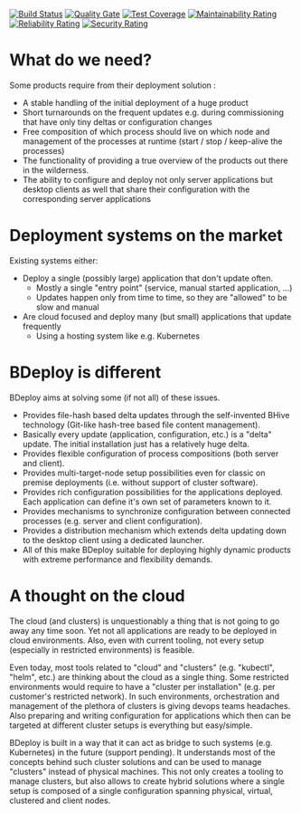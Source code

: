 [![Build Status](https://travis-ci.com/bdeployteam/bdeploy.svg?branch=master)](https://travis-ci.com/bdeployteam/bdeploy)
[![Quality Gate](https://sonarcloud.io/api/project_badges/measure?metric=alert_status&project=bdeployteam_bdeploy)](https://sonarcloud.io/dashboard?id=bdeployteam_bdeploy)
[![Test Coverage](https://sonarcloud.io/api/project_badges/measure?metric=coverage&project=bdeployteam_bdeploy)](https://sonarcloud.io/dashboard?id=bdeployteam_bdeploy)
[![Maintainability Rating](https://sonarcloud.io/api/project_badges/measure?metric=sqale_rating&project=bdeployteam_bdeploy)](https://sonarcloud.io/dashboard?id=bdeployteam_bdeploy)
[![Reliability Rating](https://sonarcloud.io/api/project_badges/measure?metric=reliability_rating&project=bdeployteam_bdeploy)](https://sonarcloud.io/dashboard?id=bdeployteam_bdeploy)
[![Security Rating](https://sonarcloud.io/api/project_badges/measure?metric=security_rating&project=bdeployteam_bdeploy)](https://sonarcloud.io/dashboard?id=bdeployteam_bdeploy)

# What do we need?

Some products require from their deployment solution :

* A stable handling of the initial deployment of a huge product 
* Short turnarounds on the frequent updates e.g. during commissioning that have only tiny deltas or configuration changes
* Free composition of which process should live on which node and management of the processes at runtime (start / stop / keep-alive the processes)
* The functionality of providing a true overview of the products out there in the wilderness.
* The ability to configure and deploy not only server applications but desktop clients as well that share their configuration with the corresponding server applications

# Deployment systems on the market

Existing systems either:

* Deploy a single (possibly large) application that don't update often.
  * Mostly a single "entry point" (service, manual started application, ...)
  * Updates happen only from time to time, so they are "allowed" to be slow and manual
* Are cloud focused and deploy many (but small) applications that update frequently
  * Using a hosting system like e.g. Kubernetes

# BDeploy is different

BDeploy aims at solving some (if not all) of these issues.

* Provides file-hash based delta updates through the self-invented BHive technology (Git-like hash-tree based file content management). 
* Basically every update (application, configuration, etc.) is a "delta" update. The initial installation just has a relatively huge delta.
* Provides flexible configuration of process compositions (both server and client).
* Provides multi-target-node setup possibilities even for classic on premise deployments (i.e. without support of cluster software).
* Provides rich configuration possibilities for the applications deployed. Each application can define it's own set of parameters known to it.
* Provides mechanisms to synchronize configuration between connected processes (e.g. server and client configuration).
* Provides a distribution mechanism which extends delta updating down to the desktop client using a dedicated launcher.
* All of this make BDeploy suitable for deploying highly dynamic products with extreme performance and flexibility demands.

# A thought on the cloud
The cloud (and clusters) is unquestionably a thing that is not going to go away any time soon. Yet not all applications are ready to be deployed in cloud environments. Also, even with current tooling, not every setup (especially in restricted environments) is feasible.

Even today, most tools related to "cloud" and "clusters" (e.g. "kubectl", "helm", etc.) are thinking about the cloud as a single thing. Some restricted environments would require to have a "cluster per installation" (e.g. per customer's restricted network). In such environments, orchestration and management of the plethora of clusters is giving devops teams headaches. Also preparing and writing configuration for applications which then can be targeted at different cluster setups is everything but easy/simple.

BDeploy is built in a way that it can act as bridge to such systems (e.g. Kubernetes) in the future (support pending). It understands most of the concepts behind such cluster solutions and can be used to manage "clusters" instead of physical machines. This not only creates a tooling to manage clusters, but also allows to create hybrid solutions where a single setup is composed of a single configuration spanning physical, virtual, clustered and client nodes.

